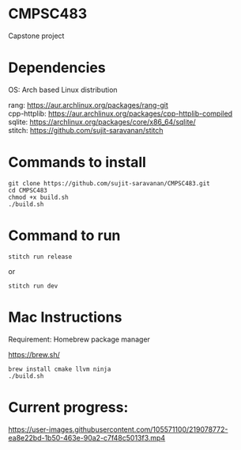 # CMPSC483
Capstone project 

# Dependencies
OS: Arch based Linux distribution<br>

rang:        https://aur.archlinux.org/packages/rang-git<br>
cpp-httplib: https://aur.archlinux.org/packages/cpp-httplib-compiled<br>
sqlite:      https://archlinux.org/packages/core/x86_64/sqlite/<br>
stitch:      https://github.com/sujit-saravanan/stitch

# Commands to install
```
git clone https://github.com/sujit-saravanan/CMPSC483.git
cd CMPSC483
chmod +x build.sh
./build.sh
```

# Command to run
```
stitch run release
```
or
```
stitch run dev
```

# Mac Instructions
Requirement: Homebrew package manager

https://brew.sh/

```
brew install cmake llvm ninja
./build.sh
```

# Current progress:



https://user-images.githubusercontent.com/105571100/219078772-ea8e22bd-1b50-463e-90a2-c7f48c5013f3.mp4



